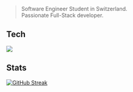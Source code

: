 > Software Engineer Student in Switzerland. <br>
> Passionate Full-Stack developer.

## Tech
<img src="https://skillicons.dev/icons?i=html,css,js,nodejs,express,postman,cs,java,maven,mysql,mongodb,docker,cloudflare,aws,linux,bash,replit,lua,robloxstudio,azure,notion,figma,ps"/>


## Stats
[![GitHub Streak](https://streak-stats.demolab.com?user=DeltaGamingCH&theme=dark)](https://git.io/streak-stats)
